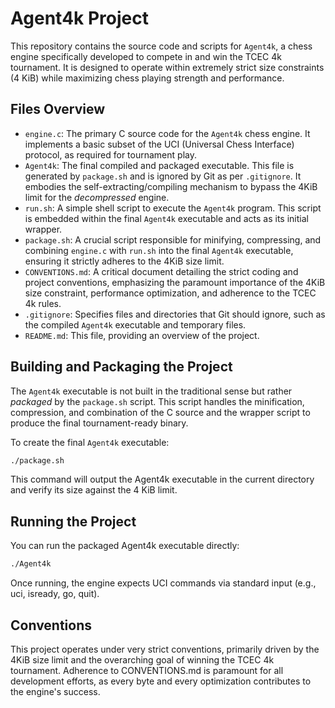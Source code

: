 # Agent4k Project

This repository contains the source code and scripts for `Agent4k`, a chess engine specifically developed to compete in and win the TCEC 4k tournament. It is designed to operate within extremely strict size constraints (4 KiB) while maximizing chess playing strength and performance.

## Files Overview

*   `engine.c`: The primary C source code for the `Agent4k` chess engine. It implements a basic subset of the UCI (Universal Chess Interface) protocol, as required for tournament play.
*   `Agent4k`: The final compiled and packaged executable. This file is generated by `package.sh` and is ignored by Git as per `.gitignore`. It embodies the self-extracting/compiling mechanism to bypass the 4KiB limit for the *decompressed* engine.
*   `run.sh`: A simple shell script to execute the `Agent4k` program. This script is embedded within the final `Agent4k` executable and acts as its initial wrapper.
*   `package.sh`: A crucial script responsible for minifying, compressing, and combining `engine.c` with `run.sh` into the final `Agent4k` executable, ensuring it strictly adheres to the 4KiB size limit.
*   `CONVENTIONS.md`: A critical document detailing the strict coding and project conventions, emphasizing the paramount importance of the 4KiB size constraint, performance optimization, and adherence to the TCEC 4k rules.
*   `.gitignore`: Specifies files and directories that Git should ignore, such as the compiled `Agent4k` executable and temporary files.
*   `README.md`: This file, providing an overview of the project.

## Building and Packaging the Project

The `Agent4k` executable is not built in the traditional sense but rather *packaged* by the `package.sh` script. This script handles the minification, compression, and combination of the C source and the wrapper script to produce the final tournament-ready binary.

To create the final `Agent4k` executable:

```bash
./package.sh
```

This command will output the Agent4k executable in the current directory and verify its size against the 4 KiB limit.

## Running the Project
You can run the packaged Agent4k executable directly:

```bash
./Agent4k
```

Once running, the engine expects UCI commands via standard input (e.g., uci, isready, go, quit).

## Conventions

This project operates under very strict conventions, primarily driven by the 4KiB size limit and the overarching goal of winning the TCEC 4k tournament. Adherence to CONVENTIONS.md is paramount for all development
efforts, as every byte and every optimization contributes to the engine's success.

